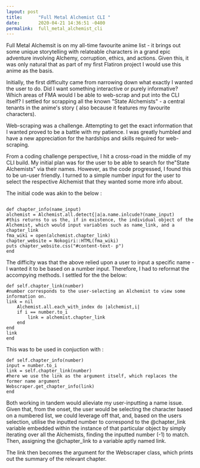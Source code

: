 ```yaml
---
layout: post
title:      "Full Metal Alchemist CLI "
date:       2020-04-21 14:36:51 -0400
permalink:  full_metal_alchemist_cli
---
```



Full Metal Alchemsit is on my all-time favourite anime list - it brings out some unique storytelling with relateable characters in a grand epic adventure involving Alchemy, corruption, ethics, and actions. Given this, it was only natural that as part of my first Flatiron project  I would use this anime as the basis. 

Initially, the first difficulty came from narrowing down what exactly I wanted the user to do. Did I want something interactive or purely informative? Which areas of FMA would I be able to web-scrap and put into the CLI itself? I settled for scrapping all the known "State Alchemists" - a central tenants in the anime's story ( also because it features my favourite characters). 

Web-scraping was a challenge. Attempting to get the exact information that I wanted proved to be a battle  with my patience. I was greatly humbled and have a new appreciation for the hardships and skills required for web-scraping. 

From a coding challenge perspective, I hit a cross-road in the middle of my CLI build. My initial plan was for the user to be able to search for the"State Alchemists" via their names. However, as the code progressed, I found this to be un-user friendly. I turned to a simple number input for the user to select the respective Alchemist that they wanted some more info about. 

The initial code was akin to the below : 

```

def chapter_info(name_input) 
alchemist = Alchemist.all.detect{|a|a.name.inlcude?(name_input)
#this returns to us the, if in existence, the individual object of the Alchemist, which would input variables such as name_link, and a chapter_link
fma_wiki = open(alchemist.chapter_link) 
chapter_website = Nokogiri::HTML(fma_wiki) 
puts chapter_website.css("#content-text- p") 
end 

```

The difficlty was that the above relied upon a user to input a specific name - I wanted it to be based on a number input. 
Therefore, I had to reformat the accompying methods. I settled for the the below: 

```
def self.chapter_link(number) 
#number corresponds to the user-selecting an Alchemist to view some information on.
link = nil
    Alchemist.all.each_with_index do |alchemist,i|
    if i == number.to_i 
        link = alchemist.chapter_link
    end
end 
link  
end

```

This was to be used in conjuction with : 

```
def self.chapter_info(number)
input = number.to_i
link = self.chapter_link(number)
#here we use the link as the argument itself, which replaces the former name argument 
Webscraper.get_chapter_info(link)
end
```

Both working in tandem would alieviate my user-inputting a name issue. Given that, from the onset, the user would be selecting the character based on a numbered list, we could leverage off that, and, based on the users selection, utilise the inputted number to correspond to the @chapter_link variable embedded within the instance of that particular object by simply iterating over all the Alchemists, finding the inputted number (-1) to match. Then, assigning the @chapter_link to a variable aptly named link. 

The link then becomes the argument for the Webscraper class, which prints out the summary of the relevant chapter. 





